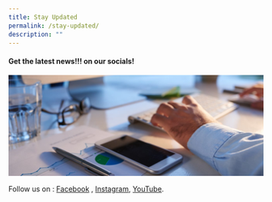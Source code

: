 ```yaml
---
title: Stay Updated
permalink: /stay-updated/
description: ""
---
```

#### Get the latest news!!! on our socials!
![follow us](/images/socmed.jfif)

Follow us on :  [Facebook](https://facebook.com/MoneySense/)  ,     [Instagram](https://www.instagram.com/moneysense_sg),        [YouTube](https://youtube.com/@moneysense_singapore).